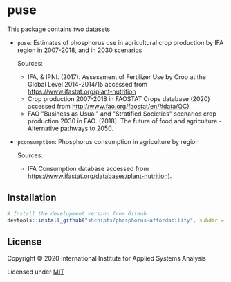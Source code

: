 # puse

This package contains two datasets

* `puse`: Estimates of phosphorus use in agricultural crop production by IFA region in 2007-2018, and in 2030 scenarios

  Sources:
  - IFA, & IPNI. (2017). Assessment of Fertilizer Use by Crop at the Global Level 2014-2014/15 accessed from https://www.ifastat.org/plant-nutrition 
  - Crop production 2007-2018 in FAOSTAT Crops database (2020) accessed from http://www.fao.org/faostat/en/#data/QC) 
  - FAO "Business as Usual" and "Stratified Societies" scenarios crop production 2030 in FAO. (2018). The future of food and agriculture - Alternative pathways to 2050.

* `pconsumption`: Phosphorus consumption in agriculture by region
  
  Sources:
  - IFA Consumption database accessed from https://www.ifastat.org/databases/plant-nutrition).
   
## Installation

```R
# Install the development version from GitHub
devtools::install_github("shchipts/phosphorus-affordability", subdir = "R/puse")
```

## License

Copyright © 2020 International Institute for Applied Systems Analysis

Licensed under [MIT](http://opensource.org/licenses/MIT)
